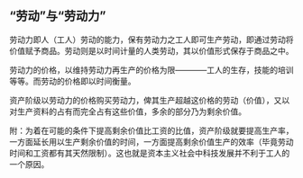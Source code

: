 ## “劳动”与“劳动力”

劳动力即人（工人）劳动的能力，保有劳动力之工人即可生产劳动，即通过劳动将价值赋予商品。劳动则是以时间计量的人类劳动，其以价值形式保存于商品之中。

劳动力的价格，以维持劳动力再生产的价格为限————工人的生存，技能的培训等等。而劳动的价格即以时间衡量。

资产阶级以劳动力的价格购买劳动力，俾其生产超越这价格的劳动（价值），又以对生产资料的占有而完全占有这些价值，多余的部分乃为剩余价值。

附：为着在可能的条件下提高剩余价值比工资的比值，资产阶级就要提高生产率，一方面延长用以生产剩余价值的时间，一方面提高剩余价值生产的效率（毕竟劳动时间和工资都有其天然限制）。这也就是资本主义社会中科技发展并不利于工人的一个原因。
